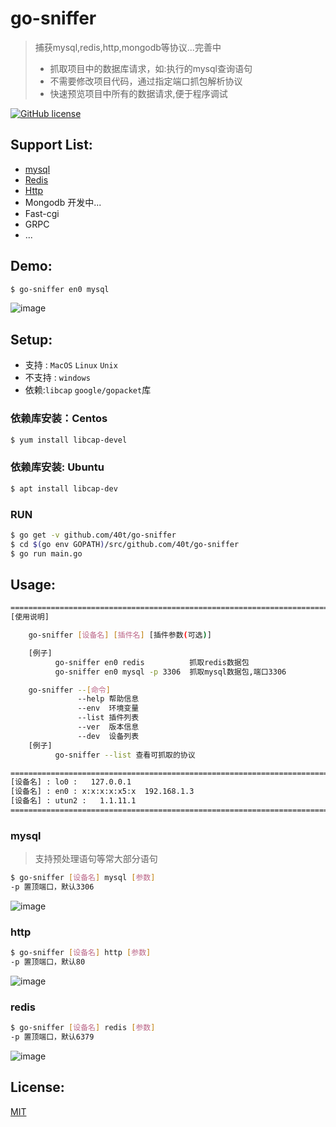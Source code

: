 
# go-sniffer

> 捕获mysql,redis,http,mongodb等协议...完善中
> - 抓取项目中的数据库请求，如:执行的mysql查询语句
> - 不需要修改项目代码，通过指定端口抓包解析协议
> - 快速预览项目中所有的数据请求,便于程序调试

[![GitHub license](https://img.shields.io/github/license/40t/go-sniffer.svg?style=popout-square)](https://github.com/40t/go-sniffer/blob/master/LICENSE)



## Support List:
- [mysql](#mysql)
- [Redis](#redis)
- [Http](#http)
- Mongodb 开发中...
- Fast-cgi
- GRPC
- ...

## Demo:
``` bash
$ go-sniffer en0 mysql
```
![image](https://github.com/40t/go-sniffer/raw/master/images/demo.gif)
## Setup:
- 支持 : `MacOS` `Linux` `Unix`
- 不支持 : `windows`
- 依赖:`libcap` `google/gopacket`库

### 依赖库安装：Centos
``` bash
$ yum install libcap-devel
```
### 依赖库安装: Ubuntu
``` bash
$ apt install libcap-dev
```
### RUN
``` bash
$ go get -v github.com/40t/go-sniffer
$ cd $(go env GOPATH)/src/github.com/40t/go-sniffer
$ go run main.go
```
## Usage:
``` bash
=======================================================================
[使用说明]

    go-sniffer [设备名] [插件名] [插件参数(可选)]

    [例子]
          go-sniffer en0 redis          抓取redis数据包
          go-sniffer en0 mysql -p 3306  抓取mysql数据包,端口3306

    go-sniffer --[命令]
               --help 帮助信息
               --env  环境变量
               --list 插件列表
               --ver  版本信息
               --dev  设备列表
    [例子]
          go-sniffer --list 查看可抓取的协议

=======================================================================
[设备名] : lo0 :   127.0.0.1
[设备名] : en0 : x:x:x:x:x5:x  192.168.1.3
[设备名] : utun2 :   1.1.11.1
=======================================================================
```

### mysql
> 支持预处理语句等常大部分语句
``` bash
$ go-sniffer [设备名] mysql [参数]
-p 置顶端口，默认3306
```
![image](https://github.com/40t/go-sniffer/raw/master/images/mysql.gif)

### http
``` bash
$ go-sniffer [设备名] http [参数]
-p 置顶端口，默认80
```
![image](https://github.com/40t/go-sniffer/raw/master/images/http.gif)
### redis
``` bash
$ go-sniffer [设备名] redis [参数]
-p 置顶端口，默认6379
```
![image](https://github.com/40t/go-sniffer/raw/master/images/redis.gif)

## License:
[MIT](http://opensource.org/licenses/MIT)
